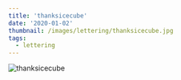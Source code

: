 ```yaml
---
title: 'thanksicecube'
date: '2020-01-02'
thumbnail: /images/lettering/thanksicecube.jpg
tags:
  - lettering
---
```


![thanksicecube](/images/lettering/thanksicecube.jpg)
